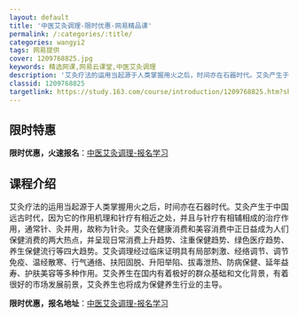 ```yaml
---
layout: default
title: '中医艾灸调理-限时优惠-网易精品课'
permalink: /:categories/:title/
categories: wangyi2
tags: 网易提供
cover: 1209768825.jpg
keywords: 精选网课,网易云课堂,中医艾灸调理
description: '艾灸疗法的运用当起源于人类掌握用火之后，时间亦在石器时代。艾灸产生于中国远古时代，因为它的作用机理和针疗有相近之处，并且'
classid: 1209768825
targetlink: https://study.163.com/course/introduction/1209768825.htm?share=1&shareId=1025206652&utm_campaign=share&utm_medium=iphoneShare&utm_source=&utm_u=1025206652
---
```


## 限时特惠

**限时优惠，火速报名**：[中医艾灸调理-报名学习](https://study.163.com/course/introduction/1209768825.htm?share=1&shareId=1025206652&utm_campaign=share&utm_medium=iphoneShare&utm_source=&utm_u=1025206652)

## 课程介绍

艾灸疗法的运用当起源于人类掌握用火之后，时间亦在石器时代。艾灸产生于中国远古时代，因为它的作用机理和针疗有相近之处，并且与针疗有相辅相成的治疗作用，通常针、灸并用，故称为针灸。艾灸在健康消费和美容消费中正日益成为人们保健消费的两大热点，并呈现日常消费上升趋势、注重保健趋势、绿色医疗趋势、养生保健流行等四大趋势。艾灸调理经过临床证明具有局部刺激、经络调节、调节免疫、温经散寒、行气通络、扶阳固脱、升阳举陷、拔毒泄热、防病保健、延年益寿、护肤美容等多种作用。艾灸养生在国内有着极好的群众基础和文化背景，有着很好的市场发展前景，艾灸养生也将成为保健养生行业的主导。

**限时优惠，报名地址**：[中医艾灸调理-报名学习](https://study.163.com/course/introduction/1209768825.htm?share=1&shareId=1025206652&utm_campaign=share&utm_medium=iphoneShare&utm_source=&utm_u=1025206652)

